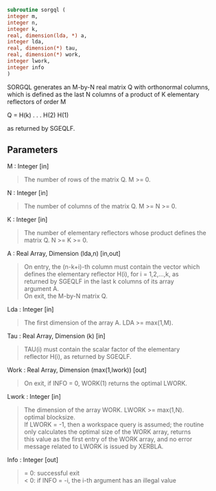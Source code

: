 ```fortran  
subroutine sorgql (  
integer m,  
integer n,  
integer k,  
real, dimension(lda, *) a,  
integer lda,  
real, dimension(*) tau,  
real, dimension(*) work,  
integer lwork,  
integer info  
)  
```  
  
SORGQL generates an M-by-N real matrix Q with orthonormal columns,  
which is defined as the last N columns of a product of K elementary  
reflectors of order M  
  
Q  =  H(k) . . . H(2) H(1)  
  
as returned by SGEQLF.  
  
## Parameters  
M : Integer [in]  
> The number of rows of the matrix Q. M >= 0.  
  
N : Integer [in]  
> The number of columns of the matrix Q. M >= N >= 0.  
  
K : Integer [in]  
> The number of elementary reflectors whose product defines the  
> matrix Q. N >= K >= 0.  
  
A : Real Array, Dimension (lda,n) [in,out]  
> On entry, the (n-k+i)-th column must contain the vector which  
> defines the elementary reflector H(i), for i = 1,2,...,k, as  
> returned by SGEQLF in the last k columns of its array  
> argument A.  
> On exit, the M-by-N matrix Q.  
  
Lda : Integer [in]  
> The first dimension of the array A. LDA >= max(1,M).  
  
Tau : Real Array, Dimension (k) [in]  
> TAU(i) must contain the scalar factor of the elementary  
> reflector H(i), as returned by SGEQLF.  
  
Work : Real Array, Dimension (max(1,lwork)) [out]  
> On exit, if INFO = 0, WORK(1) returns the optimal LWORK.  
  
Lwork : Integer [in]  
> The dimension of the array WORK. LWORK >= max(1,N).  
> optimal blocksize.  
> If LWORK = -1, then a workspace query is assumed; the routine  
> only calculates the optimal size of the WORK array, returns  
> this value as the first entry of the WORK array, and no error  
> message related to LWORK is issued by XERBLA.  
  
Info : Integer [out]  
> = 0:  successful exit  
> < 0:  if INFO = -i, the i-th argument has an illegal value  
  
